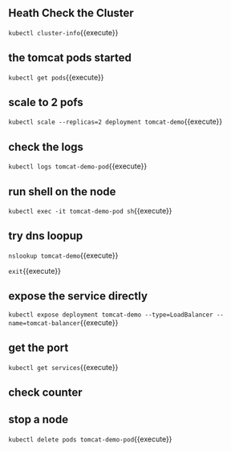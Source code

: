 ## Heath Check the Cluster
`kubectl cluster-info`{{execute}}

## the tomcat pods started
`kubectl get pods`{{execute}}

## scale to 2 pofs
`kubectl scale --replicas=2 deployment tomcat-demo`{{execute}}

## check the logs

`kubectl logs tomcat-demo-pod`{{execute}}

## run shell on the node

`kubectl exec -it tomcat-demo-pod sh`{{execute}}

## try dns loopup

`nslookup tomcat-demo`{{execute}}

`exit`{{execute}}

## expose the service directly

`kubectl expose deployment tomcat-demo --type=LoadBalancer --name=tomcat-balancer`{{execute}}

## get the port

`kubectl get services`{{execute}}

## check counter

## stop a node

`kubectl delete pods tomcat-demo-pod`{{execute}}
